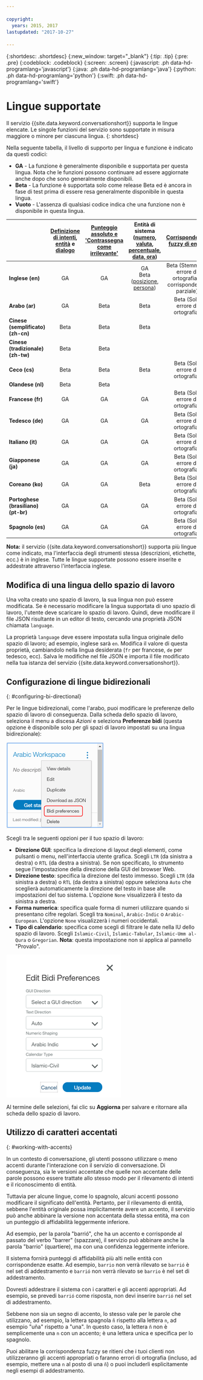 ```yaml
---

copyright:
  years: 2015, 2017
lastupdated: "2017-10-27"

---
```


{:shortdesc: .shortdesc}
{:new_window: target="_blank"}
{:tip: .tip}
{:pre: .pre}
{:codeblock: .codeblock}
{:screen: .screen}
{:javascript: .ph data-hd-programlang='javascript'}
{:java: .ph data-hd-programlang='java'}
{:python: .ph data-hd-programlang='python'}
{:swift: .ph data-hd-programlang='swift'}

# Lingue supportate
Il servizio {{site.data.keyword.conversationshort}} supporta le lingue elencate. Le singole funzioni del servizio sono supportate in misura maggiore o minore per ciascuna lingua.
{: shortdesc}

Nella seguente tabella, il livello di supporto per lingua e funzione è indicato da questi codici:

- **GA** - La funzione è generalmente disponibile e supportata per questa lingua. Nota che le funzioni possono continuare ad essere aggiornate anche dopo che sono generalmente disponibili.
- **Beta** - La funzione è supportata solo come release Beta ed è ancora in fase di test prima di essere resa generalmente disponibile in questa lingua.
- **Vuoto** - L'assenza di qualsiasi codice indica che una funzione non è disponibile in questa lingua.

|                  | **[Definizione di intenti](intents.html)**, **[entità](entities.html)** e **[dialogo](dialog-build.html)** | **[Punteggio assoluto e 'Contrassegna come irrilevante'](intents.html#mark-irrelevant)** | **Entità di sistema ([numero](system-entities.html#sys-number), [valuta](system-entities.html#sys-currency), [percentuale](system-entities.html#sys-percentage), [data, ora](system-entities.html#sys-datetime))** | **[Corrispondenza fuzzy di entità](entities.html#fuzzy-matching)** | **[Entità basate sul modello](entities.html#pattern-entities)** |
|:---|:---:|:---:|:---:|:---:|:---:|
| **Inglese (en)**                   | GA | GA | GA </br> Beta ([posizione](system-entities.html#sys-location), [persona](system-entities.html#sys-person)) | Beta (Stemming, errore di ortografia e corrispondenza parziale) | Beta |
| **Arabo (ar)**                    | GA | Beta | Beta | Beta (Solo errore di ortografia) | Beta |
| **Cinese (semplificato) (zh-cn)**   | Beta | Beta | Beta |  | Beta |
| **Cinese (tradizionale) (zh-tw)**  | Beta | Beta |  |  | Beta |
| **Ceco (cs)**                     | Beta | Beta | Beta | Beta (Solo errore di ortografia) | Beta |
| **Olandese (nl)**                     | Beta | Beta |  |  | Beta |
| **Francese (fr)**                    | GA | GA | GA | Beta (Solo errore di ortografia) | Beta |
| **Tedesco (de)**                    | GA | GA | GA | Beta (Solo errore di ortografia) | Beta |
| **Italiano (it)**                   | GA | GA | GA | Beta (Solo errore di ortografia) | Beta |
| **Giapponese (ja)**                  | GA | GA | GA | Beta (Solo errore di ortografia) | Beta |
| **Coreano (ko)**                    | GA | GA | Beta | Beta (Solo errore di ortografia) | Beta |
| **Portoghese (brasiliano) (pt-br)** | GA | GA | GA | Beta (Solo errore di ortografia) | Beta |
| **Spagnolo (es)**                   | GA | GA | GA | Beta (Solo errore di ortografia) | Beta ||

**Nota:** il servizio {{site.data.keyword.conversationshort}} supporta più lingue come indicato, ma l'interfaccia degli strumenti stessa (descrizioni, etichette, ecc.) è in inglese. Tutte le lingue supportate possono essere inserite e addestrate attraverso l'interfaccia inglese.

## Modifica di una lingua dello spazio di lavoro

Una volta creato uno spazio di lavoro, la sua lingua non può essere modificata. Se è necessario modificare la lingua supportata di uno spazio di lavoro, l'utente deve scaricare lo spazio di lavoro. Quindi, deve modificare il file JSON risultante in un editor di testo, cercando una proprietà JSON chiamata `language`.

La proprietà `language` deve essere impostata sulla lingua originale dello spazio di lavoro; ad esempio, inglese sarà `en`. Modifica il valore di questa proprietà, cambiandolo nella lingua desiderata (`fr` per francese, `de` per tedesco, ecc). Salva le modifiche nel file JSON e importa il file modificato nella tua istanza del servizio {{site.data.keyword.conversationshort}}.

## Configurazione di lingue bidirezionali
{: #configuring-bi-directional}

Per le lingue bidirezionali, come l'arabo, puoi modificare le preferenze dello spazio di lavoro di conseguenza. Dalla scheda dello spazio di lavoro, seleziona il menu a discesa *Azioni* e seleziona **Preferenze bidi** (questa opzione è disponibile solo per gli spazi di lavoro impostati su una lingua bidirezionale):

![Preferenze bidi](images/bidi_prefs.png)

Scegli tra le seguenti opzioni per il tuo spazio di lavoro:

- **Direzione GUI**: specifica la direzione di layout degli elementi, come pulsanti o menu, nell'interfaccia utente grafica. Scegli `LTR` (da sinistra a destra) o `RTL` (da destra a sinistra). Se non specificato, lo strumento segue l'impostazione della direzione della GUI del browser Web.
- **Direzione testo**: specifica la direzione del testo immesso. Scegli `LTR` (da sinistra a destra) o `RTL` (da destra a sinistra) oppure seleziona `Auto` che sceglierà automaticamente la direzione del testo in base alle impostazioni del tuo sistema. L'opzione `None` visualizzerà il testo da sinistra a destra.
- **Forma numerica**: specifica quale forma di numeri utilizzare quando si presentano cifre regolari. Scegli tra `Nominal`, `Arabic-Indic` o `Arabic-European`. L'opzione `None` visualizzerà i numeri occidentali.
- **Tipo di calendario**: specifica come scegli di filtrare le date nella IU dello spazio di lavoro. Scegli `Islamic-Civil`, `Islamic-Tabular`, `Islamic-Umm al-Qura` o `Gregorian`. **Nota**: questa impostazione non si applica al pannello "Provalo".

![Opzioni bidi](images/bidi_opts.png)

Al termine delle selezioni, fai clic su **Aggiorna** per salvare e ritornare alla scheda dello spazio di lavoro.

## Utilizzo di caratteri accentati
{: #working-with-accents}

In un contesto di conversazione, gli utenti possono utilizzare o meno accenti durante l'interazione con il servizio di conversazione. Di conseguenza, sia le versioni accentate che quelle non accentate delle parole possono essere trattate allo stesso modo per il rilevamento di intenti e il riconoscimento di entità.

Tuttavia per alcune lingue, come lo spagnolo, alcuni accenti possono modificare il significato dell'entità. Pertanto, per il rilevamento di entità, sebbene l'entità originale possa implicitamente avere un accento, il servizio può anche abbinare la versione non accentata della stessa entità, ma con un punteggio di affidabilità leggermente inferiore.

Ad esempio, per la parola "barrió", che ha un accento e corrisponde al passato del verbo "barrer" (spazzare), il servizio può abbinare anche la parola "barrio" (quartiere), ma con una confidenza leggermente inferiore.

Il sistema fornirà punteggi di affidabilità più alti nelle entità con corrispondenze esatte. Ad esempio, `barrio` non verrà rilevato se `barrió` è nel set di addestramento e `barrió` non verrà rilevato se `barrio` è nel set di addestramento.

Dovresti addestrare il sistema con i caratteri e gli accenti appropriati. Ad esempio, se prevedi `barrió` come risposta, non devi inserire `barrió` nel set di addestramento.

Sebbene non sia un segno di accento, lo stesso vale per le parole che utilizzano, ad esempio, la lettera spagnola `ñ` rispetto alla lettera `n`, ad esempio "uña" rispetto a "una". In questo caso, la lettera `ñ` non è semplicemente una `n` con un accento; è una lettera unica e specifica per lo spagnolo.

Puoi abilitare la corrispondenza fuzzy se ritieni che i tuoi clienti non utilizzeranno gli accenti appropriati o faranno errori di ortografia (incluso, ad esempio, mettere una `n` al posto di una `ñ`) o puoi includerli esplicitamente negli esempi di addestramento.
